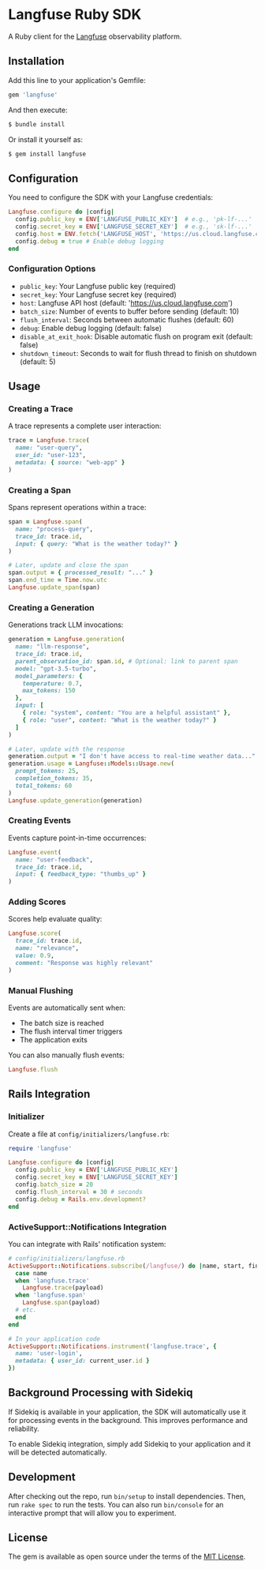 # Langfuse Ruby SDK

A Ruby client for the [Langfuse](https://langfuse.com) observability platform.

## Installation

Add this line to your application's Gemfile:

```ruby
gem 'langfuse'
```

And then execute:

```bash
$ bundle install
```

Or install it yourself as:

```bash
$ gem install langfuse
```

## Configuration

You need to configure the SDK with your Langfuse credentials:

```ruby
Langfuse.configure do |config|
  config.public_key = ENV['LANGFUSE_PUBLIC_KEY']  # e.g., 'pk-lf-...'
  config.secret_key = ENV['LANGFUSE_SECRET_KEY']  # e.g., 'sk-lf-...'
  config.host = ENV.fetch('LANGFUSE_HOST', 'https://us.cloud.langfuse.com')
  config.debug = true # Enable debug logging
end
```

### Configuration Options

- `public_key`: Your Langfuse public key (required)
- `secret_key`: Your Langfuse secret key (required)
- `host`: Langfuse API host (default: 'https://us.cloud.langfuse.com')
- `batch_size`: Number of events to buffer before sending (default: 10)
- `flush_interval`: Seconds between automatic flushes (default: 60)
- `debug`: Enable debug logging (default: false)
- `disable_at_exit_hook`: Disable automatic flush on program exit (default: false)
- `shutdown_timeout`: Seconds to wait for flush thread to finish on shutdown (default: 5)

## Usage

### Creating a Trace

A trace represents a complete user interaction:

```ruby
trace = Langfuse.trace(
  name: "user-query",
  user_id: "user-123",
  metadata: { source: "web-app" }
)
```

### Creating a Span

Spans represent operations within a trace:

```ruby
span = Langfuse.span(
  name: "process-query",
  trace_id: trace.id,
  input: { query: "What is the weather today?" }
)

# Later, update and close the span
span.output = { processed_result: "..." }
span.end_time = Time.now.utc
Langfuse.update_span(span)
```

### Creating a Generation

Generations track LLM invocations:

```ruby
generation = Langfuse.generation(
  name: "llm-response",
  trace_id: trace.id,
  parent_observation_id: span.id, # Optional: link to parent span
  model: "gpt-3.5-turbo",
  model_parameters: {
    temperature: 0.7,
    max_tokens: 150
  },
  input: [
    { role: "system", content: "You are a helpful assistant" },
    { role: "user", content: "What is the weather today?" }
  ]
)

# Later, update with the response
generation.output = "I don't have access to real-time weather data..."
generation.usage = Langfuse::Models::Usage.new(
  prompt_tokens: 25,
  completion_tokens: 35, 
  total_tokens: 60
)
Langfuse.update_generation(generation)
```

### Creating Events

Events capture point-in-time occurrences:

```ruby
Langfuse.event(
  name: "user-feedback",
  trace_id: trace.id,
  input: { feedback_type: "thumbs_up" }
)
```

### Adding Scores

Scores help evaluate quality:

```ruby
Langfuse.score(
  trace_id: trace.id,
  name: "relevance",
  value: 0.9,
  comment: "Response was highly relevant"
)
```

### Manual Flushing

Events are automatically sent when:
- The batch size is reached
- The flush interval timer triggers
- The application exits

You can also manually flush events:

```ruby
Langfuse.flush
```

## Rails Integration

### Initializer

Create a file at `config/initializers/langfuse.rb`:

```ruby
require 'langfuse'

Langfuse.configure do |config|
  config.public_key = ENV['LANGFUSE_PUBLIC_KEY']
  config.secret_key = ENV['LANGFUSE_SECRET_KEY']
  config.batch_size = 20
  config.flush_interval = 30 # seconds
  config.debug = Rails.env.development?
end
```

### ActiveSupport::Notifications Integration

You can integrate with Rails' notification system:

```ruby
# config/initializers/langfuse.rb
ActiveSupport::Notifications.subscribe(/langfuse/) do |name, start, finish, id, payload|
  case name
  when 'langfuse.trace'
    Langfuse.trace(payload)
  when 'langfuse.span'
    Langfuse.span(payload)
  # etc.
  end
end

# In your application code
ActiveSupport::Notifications.instrument('langfuse.trace', {
  name: 'user-login',
  metadata: { user_id: current_user.id }
})
```

## Background Processing with Sidekiq

If Sidekiq is available in your application, the SDK will automatically use it for processing events in the background. This improves performance and reliability.

To enable Sidekiq integration, simply add Sidekiq to your application and it will be detected automatically.

## Development

After checking out the repo, run `bin/setup` to install dependencies. Then, run `rake spec` to run the tests. You can also run `bin/console` for an interactive prompt that will allow you to experiment.

## License

The gem is available as open source under the terms of the [MIT License](https://opensource.org/licenses/MIT). 